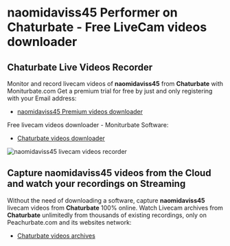 # naomidaviss45 Performer on Chaturbate - Free LiveCam videos downloader

## Chaturbate Live Videos Recorder

Monitor and record livecam videos of **naomidaviss45** from **Chaturbate** with Moniturbate.com
Get a premium trial for free by just and only registering with your Email address:
* [naomidaviss45 Premium videos downloader](https://moniturbate.com/request-demo-licence-key.html)

Free livecam videos downloader - Moniturbate Software:
* [Chaturbate videos downloader](https://moniturbate.com/moniturbate-download-software.html)

![naomidaviss45 livecam videos recorder](https://peachurnet.com/templates/moniturbate-software.png)


## Capture naomidaviss45 videos from the Cloud and watch your recordings on Streaming

Without the need of downloading a software, capture **naomidaviss45** livecam videos from **Chaturbate** 100% online.
Watch Livecam archives from **Chaturbate** unlimitedly from thousands of existing recordings, only on Peachurbate.com and its websites network:
* [Chaturbate videos archives](https://peachurnet.com/)